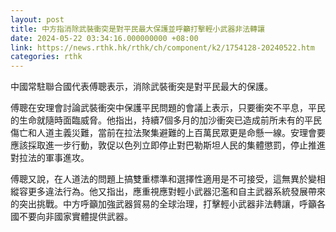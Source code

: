 ```yaml
---
layout: post
title: 中方指消除武裝衝突是對平民最大保護並呼籲打擊輕小武器非法轉讓
date: 2024-05-22 03:34:16.000000000 +08:00
link: https://news.rthk.hk/rthk/ch/component/k2/1754128-20240522.htm
categories: rthk
---
```


中國常駐聯合國代表傅聰表示，消除武裝衝突是對平民最大的保護。

傅聰在安理會討論武裝衝突中保護平民問題的會議上表示，只要衝突不平息，平民的生命就隨時面臨威脅。他指出，持續7個多月的加沙衝突已造成前所未有的平民傷亡和人道主義災難，當前在拉法聚集避難的上百萬民眾更是命懸一線。安理會要應該採取進一步行動，敦促以色列立即停止對巴勒斯坦人民的集體懲罰，停止推進對拉法的軍事進攻。

傅聰又說，在人道法的問題上搞雙重標準和選擇性適用是不可接受，這無異於變相縱容更多違法行為。他又指出，應重視應對輕小武器氾濫和自主武器系統發展帶來的突出挑戰。中方呼籲加強武器貿易的全球治理，打擊輕小武器非法轉讓，呼籲各國不要向非國家實體提供武器。
